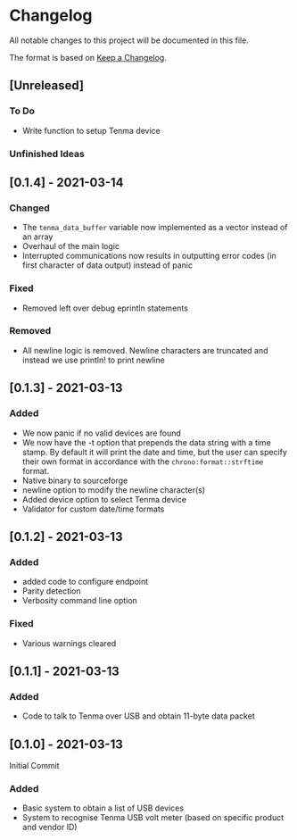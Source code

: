 # Changelog
All notable changes to this project will be documented in this file.

The format is based on [Keep a Changelog](https://keepachangelog.com/en/1.0.0/).

## [Unreleased]
### To Do
- Write function to setup Tenma device  

### Unfinished Ideas

## [0.1.4] - 2021-03-14

### Changed
- The `tenma_data_buffer` variable now implemented as a vector instead of an array
- Overhaul of the main logic
- Interrupted communications now results in outputting error codes (in first character of data output) instead of panic

### Fixed
- Removed left over debug eprintln statements

### Removed
- All newline logic is removed. Newline characters are truncated and instead we use println! to print newline

## [0.1.3] - 2021-03-13

### Added
- We now panic if no valid devices are found
- We now have the -t option that prepends the data string with a time stamp. By default it will print the date and time, but the user can specify their own format in accordance with the `chrono:format::strftime` format.
- Native binary to sourceforge
- newline option to modify the newline character(s)
- Added device option to select Tenma device
- Validator for custom date/time formats

## [0.1.2] - 2021-03-13

### Added
- added code to configure endpoint
- Parity detection
- Verbosity command line option

### Fixed
- Various warnings cleared

## [0.1.1] - 2021-03-13

### Added
- Code to talk to Tenma over USB and obtain 11-byte data packet

## [0.1.0] - 2021-03-13

Initial Commit

### Added
- Basic system to obtain a list of USB devices
- System to recognise Tenma USB volt meter (based on specific product and vendor ID)
